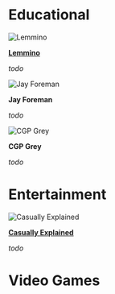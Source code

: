 # Educational

![Lemmino](https://user-images.githubusercontent.com/87545109/146681551-0c280ccc-ac34-435a-854a-0225b039e69e.jpg)

**[Lemmino](https://www.youtube.com/c/LEMMiNO)**

*todo*

![Jay Foreman](https://user-images.githubusercontent.com/87545109/146682143-a2b5eb01-cc56-4ca0-99f0-3adfcc1d2589.jpg)

**Jay Foreman**

*todo*

![CGP Grey](https://user-images.githubusercontent.com/87545109/146682307-3cdc9b01-8f75-4e89-b6be-7d20e6434b58.jpg)

**CGP Grey**

*todo*

# Entertainment

![Casually Explained](https://user-images.githubusercontent.com/87545109/146682422-0e369784-d0d5-4ef7-9c19-886fafd6a19f.jpg)

**[Casually Explained](https://www.youtube.com/c/CasuallyExplained)**

*todo*

# Video Games
